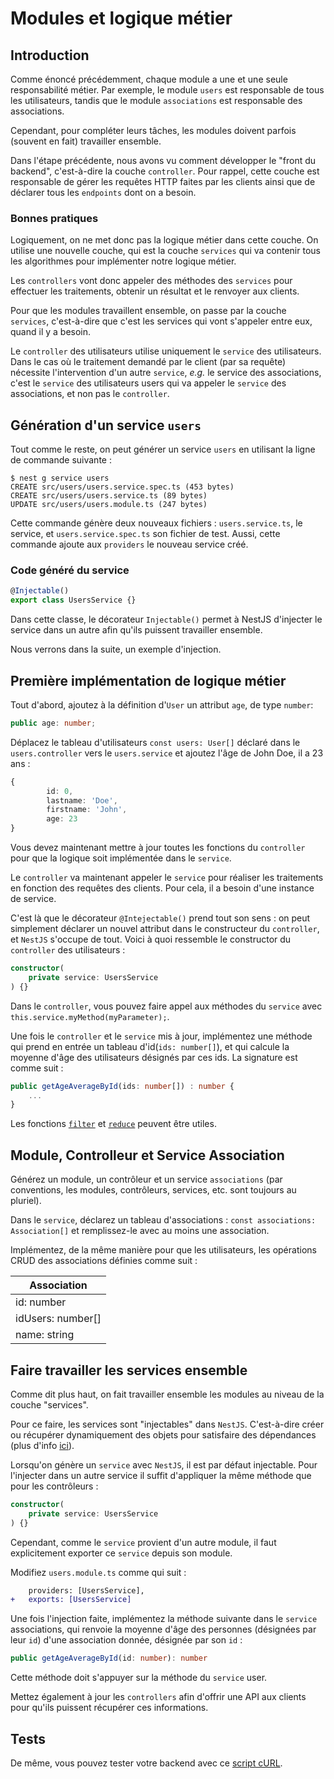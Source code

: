 # Modules et logique métier

## Introduction

Comme énoncé précédemment, chaque module a une et une seule responsabilité métier.
Par exemple, le module `users` est responsable de tous les utilisateurs, tandis que le module `associations` est 
responsable des associations.

Cependant, pour compléter leurs tâches, les modules doivent parfois (souvent en fait) travailler ensemble.

Dans l'étape précédente, nous avons vu comment développer le "front du backend", c'est-à-dire la couche `controller`.
Pour rappel, cette couche est responsable de gérer les requêtes HTTP faites par les clients ainsi que de déclarer tous 
les `endpoints` dont on a besoin.

### Bonnes pratiques

Logiquement, on ne met donc pas la logique métier dans cette couche. On utilise une nouvelle couche, qui est la couche 
`services` qui va contenir tous les algorithmes pour implémenter notre logique métier.

Les `controllers` vont donc appeler des méthodes des `services` pour effectuer les traitements, obtenir un résultat et le
renvoyer aux clients.

Pour que les modules travaillent ensemble, on passe par la couche `services`, c'est-à-dire que c'est les services qui 
vont s'appeler entre eux, quand il y a besoin.

Le `controller` des utilisateurs utilise uniquement le `service` des utilisateurs. Dans le cas où le traitement demandé 
par le client (par sa requête) nécessite l'intervention d'un autre `service`, _e.g._ le service des associations, c'est 
le `service` des utilisateurs users qui va appeler le `service` des associations, et non pas le `controller`.

## Génération d'un service `users`

Tout comme le reste, on peut générer un service `users` en utilisant la ligne de commande suivante :

```shell
$ nest g service users
CREATE src/users/users.service.spec.ts (453 bytes)
CREATE src/users/users.service.ts (89 bytes)
UPDATE src/users/users.module.ts (247 bytes)
```

Cette commande génère deux nouveaux fichiers : `users.service.ts`, le service, et `users.service.spec.ts` son fichier de
test.  Aussi, cette commande ajoute aux `providers` le nouveau service créé.

### Code généré du service

```typescript
@Injectable()
export class UsersService {}
```

Dans cette classe, le décorateur `Injectable()` permet à NestJS d'injecter le service dans un autre afin qu'ils puissent
travailler ensemble.

Nous verrons dans la suite, un exemple d'injection.

## Première implémentation de logique métier

Tout d'abord, ajoutez à la définition d'`User` un attribut `age`, de type `number`: 

```typescript
public age: number;
```

Déplacez le tableau d'utilisateurs `const users: User[]` déclaré dans le `users.controller` vers le `users.service` et 
ajoutez l'âge de John Doe, il a 23 ans :

```typescript
{
        id: 0,
        lastname: 'Doe',
        firstname: 'John',
        age: 23
}
```

Vous devez maintenant mettre à jour toutes les fonctions du `controller` pour que la logique soit implémentée dans le `service`.

Le `controller` va maintenant appeler le `service` pour réaliser les traitements en fonction des requêtes des clients. Pour cela, il a besoin d'une instance de service.

C'est là que le décorateur `@Intejectable()` prend tout son sens : on peut simplement déclarer un nouvel attribut dans le constructeur du `controller`, et `NestJS` s'occupe de tout. Voici à quoi ressemble le constructor du  `controller` des utilisateurs :

```typescript
constructor(
    private service: UsersService
) {}
```

Dans le `controller`, vous pouvez faire appel aux méthodes du `service` avec `this.service.myMethod(myParameter);`.

Une fois le `controller` et le `service` mis à jour, implémentez une méthode qui prend en entrée un tableau 
d'id(`ids: number[]`), et qui calcule la moyenne d'âge des utilisateurs désignés par ces ids. La signature est comme suit :

```typescript
public getAgeAverageById(ids: number[]) : number {
    ...
}
```

Les fonctions [`filter`](https://www.tutorialspoint.com/typescript/typescript_array_filter.htm) et 
[`reduce`](https://www.tutorialspoint.com/typescript/typescript_array_reduce.htm) peuvent être utiles.

## Module, Controlleur et Service Association

Générez un module, un contrôleur et un service `associations` (par conventions, les modules, contrôleurs, services, etc. 
sont toujours au pluriel).

Dans le `service`, déclarez un tableau d'associations : `const associations: Association[]` et remplissez-le avec au 
moins une association.

Implémentez, de la même manière pour que les utilisateurs, les opérations CRUD des associations définies comme suit :

| Association |
| --- |
| id: number |
| idUsers: number[] |
| name: string |

## Faire travailler les services ensemble

Comme dit plus haut, on fait travailler ensemble les modules au niveau de la couche "services".

Pour ce faire, les services sont "injectables" dans `NestJS`. C'est-à-dire créer ou récupérer dynamiquement des objets 
pour satisfaire des dépendances (plus d'info [ici](https://fr.wikipedia.org/wiki/Injection_de_d%C3%A9pendances)).

Lorsqu'on génère un `service` avec `NestJS`, il est par défaut injectable. Pour l'injecter dans un autre service il 
suffit d'appliquer la même méthode que pour les contrôleurs :

```typescript
constructor(
    private service: UsersService
) {}
```

Cependant, comme le `service` provient d'un autre module, il faut explicitement exporter ce `service` depuis son module.

Modifiez `users.module.ts` comme qui suit :

```diff
    providers: [UsersService],
+   exports: [UsersService]
```

Une fois l'injection faite, implémentez la méthode suivante dans le `service` associations, qui renvoie la moyenne d'âge
des personnes (désignées par leur `id`) d'une association donnée, désignée par son `id` :

```typescript
public getAgeAverageById(id: number): number
```

Cette méthode doit s'appuyer sur la méthode du `service` user.

Mettez également à jour les `controllers` afin d'offrir une API aux clients pour qu'ils puissent récupérer ces
informations.

## Tests

De même, vous pouvez tester votre backend avec ce [script cURL](scripts/modules_et_logiques_metiers_test.sh).
